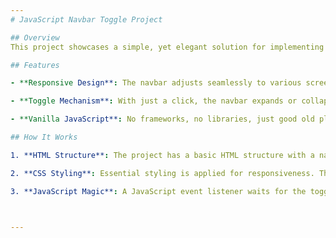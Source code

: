 ```yaml
---
# JavaScript Navbar Toggle Project

## Overview
This project showcases a simple, yet elegant solution for implementing a navbar toggle using vanilla JavaScript. It's a part of the larger collection of vanilla JavaScript DOM projects aimed at reinforcing DOM manipulation skills without relying on frameworks or libraries.

## Features

- **Responsive Design**: The navbar adjusts seamlessly to various screen sizes ensuring a consistent user experience across devices.

- **Toggle Mechanism**: With just a click, the navbar expands or collapses. This feature is especially useful for mobile viewports where screen real estate is at a premium.

- **Vanilla JavaScript**: No frameworks, no libraries, just good old plain JavaScript making it lightweight and easy to integrate into any project.

## How It Works

1. **HTML Structure**: The project has a basic HTML structure with a navbar section. This section contains the toggle button and links.

2. **CSS Styling**: Essential styling is applied for responsiveness. The navbar is hidden by default on mobile viewports.

3. **JavaScript Magic**: A JavaScript event listener waits for the toggle button to be clicked. When detected, the navbar's visibility state toggles between shown and hidden.



---
```


